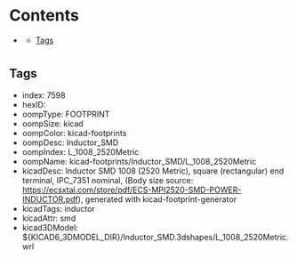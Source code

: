 



Contents
========

* [](#)
	* [Tags](#tags)

# 

## Tags

- index: 7598
- hexID: 
- oompType: FOOTPRINT
- oompSize: kicad
- oompColor: kicad-footprints
- oompDesc: Inductor_SMD
- oompIndex: L_1008_2520Metric
- oompName: kicad-footprints/Inductor_SMD/L_1008_2520Metric
- kicadDesc: Inductor SMD 1008 (2520 Metric), square (rectangular) end terminal, IPC_7351 nominal, (Body size source: https://ecsxtal.com/store/pdf/ECS-MPI2520-SMD-POWER-INDUCTOR.pdf), generated with kicad-footprint-generator
- kicadTags: inductor
- kicadAttr: smd
- kicad3DModel: ${KICAD6_3DMODEL_DIR}/Inductor_SMD.3dshapes/L_1008_2520Metric.wrl
